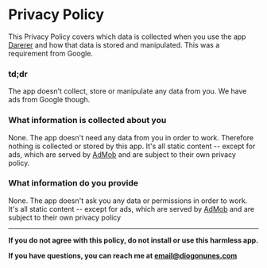 # Privacy Policy

This Privacy Policy covers which data is collected when you use the app [Darerer](https://play.google.com/store/apps/details?id=com.diogonunes.darerer) and how that data is stored and manipulated. This was a requirement from Google.

### td;dr

The app doesn't collect, store or manipulate any data from you. We have ads from Google though.

### What information is collected about you

None. The app doesn't need any data from you in order to work. Therefore nothing is collected or stored by this app. It's all static content -- except for ads, which are served by [AdMob](https://www.google.com/admob/) and are subject to their own privacy policy.

### What information do you provide

None. The app doesn't ask you any data or permissions in order to work. It's all static content -- except for ads, which are served by [AdMob](https://www.google.com/admob/) and are subject to their own privacy policy

-----

**If you do not agree with this policy, do not install or use this harmless app.**

**If you have questions, you can reach me at email@diogonunes.com**
